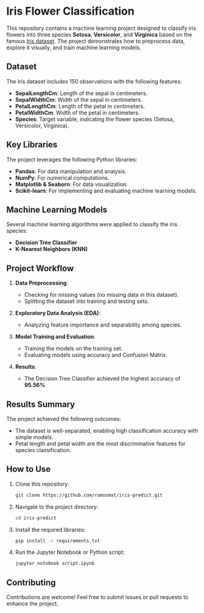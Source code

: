 # Iris Flower Classification

This repository contains a machine learning project designed to classify iris flowers into three species **Setosa**, **Versicolor**, and **Virginica** based on the famous [Iris dataset](https://archive.ics.uci.edu/ml/datasets/iris). The project demonstrates how to preprocess data, explore it visually, and train machine learning models.

## Dataset

The Iris dataset includes 150 observations with the following features:

- **SepalLengthCm**: Length of the sepal in centimeters.
- **SepalWidthCm**: Width of the sepal in centimeters.
- **PetalLengthCm**: Length of the petal in centimeters.
- **PetalWidthCm**: Width of the petal in centimeters.
- **Species**: Target variable, indicating the flower species (Setosa, Versicolor, Virginica).

## Key Libraries

The project leverages the following Python libraries:

- **Pandas**: For data manipulation and analysis.
- **NumPy**: For numerical computations.
- **Matplotlib & Seaborn**: For data visualization.
- **Scikit-learn**: For implementing and evaluating machine learning models.

## Machine Learning Models

Several machine learning algorithms were applied to classify the iris species:

- **Decision Tree Classifier**
- **K-Nearest Neighbors (KNN)**

## Project Workflow

1. **Data Preprocessing**:
   - Checking for missing values (no missing data in this dataset).
   - Splitting the dataset into training and testing sets.

2. **Exploratory Data Analysis (EDA)**:
   - Analyzing feature importance and separability among species.

3. **Model Training and Evaluation**:
   - Training the models on the training set.
   - Evaluating models using accuracy and Confusion Matrix.

4. **Results**:
   - The Decision Tree Classifier achieved the highest accuracy of **95.56%**

## Results Summary

The project achieved the following outcomes:
- The dataset is well-separated, enabling high classification accuracy with simple models.
- Petal length and petal width are the most discriminative features for species classification.

## How to Use

1. Clone this repository:
   ```bash
   git clone https://github.com/ramosmat/iris-predict.git
   ```

2. Navigate to the project directory:
   ```bash
   cd iris-predict
   ```

3. Install the required libraries:
   ```bash
   pip install -r requirements.txt
   ```

4. Run the Jupyter Notebook or Python script:
   ```bash
   jupyter notebook script.ipynb
   ```

## Contributing

Contributions are welcome! Feel free to submit issues or pull requests to enhance the project.